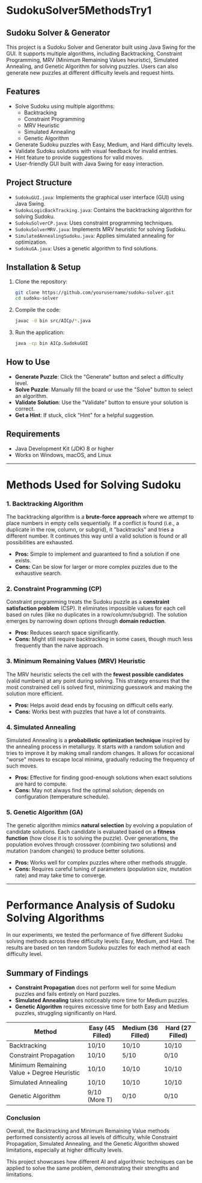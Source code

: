 # SudokuSolver5MethodsTry1

## Sudoku Solver & Generator
This project is a Sudoku Solver and Generator built using Java Swing for the GUI. It supports multiple algorithms, including Backtracking, Constraint Programming, MRV (Minimum Remaining Values heuristic), Simulated Annealing, and Genetic Algorithm for solving puzzles. Users can also generate new puzzles at different difficulty levels and request hints.

## Features
- Solve Sudoku using multiple algorithms:
  - Backtracking
  - Constraint Programming
  - MRV Heuristic
  - Simulated Annealing
  - Genetic Algorithm
- Generate Sudoku puzzles with Easy, Medium, and Hard difficulty levels.
- Validate Sudoku solutions with visual feedback for invalid entries.
- Hint feature to provide suggestions for valid moves.
- User-friendly GUI built with Java Swing for easy interaction.

## Project Structure
- `SudokuGUI.java`: Implements the graphical user interface (GUI) using Java Swing.
- `SudokuLogicBackTracking.java`: Contains the backtracking algorithm for solving Sudoku.
- `SudokuSolverCP.java`: Uses constraint programming techniques.
- `SudokuSolverMRV.java`: Implements MRV heuristic for solving Sudoku.
- `SimulatedAnnealingSudoku.java`: Applies simulated annealing for optimization.
- `SudokuGA.java`: Uses a genetic algorithm to find solutions.

## Installation & Setup
1. Clone the repository:
    ```bash
    git clone https://github.com/yourusername/sudoku-solver.git
    cd sudoku-solver
    ```
2. Compile the code:
    ```bash
    javac -d bin src/AICp/*.java
    ```
3. Run the application:
    ```bash
    java -cp bin AICp.SudokuGUI
    ```

## How to Use
- **Generate Puzzle**: Click the "Generate" button and select a difficulty level.
- **Solve Puzzle**: Manually fill the board or use the "Solve" button to select an algorithm.
- **Validate Solution**: Use the "Validate" button to ensure your solution is correct.
- **Get a Hint**: If stuck, click "Hint" for a helpful suggestion.

## Requirements
- Java Development Kit (JDK) 8 or higher
- Works on Windows, macOS, and Linux

---

# Methods Used for Solving Sudoku

### 1. Backtracking Algorithm  
The backtracking algorithm is a **brute-force approach** where we attempt to place numbers in empty cells sequentially. If a conflict is found (i.e., a duplicate in the row, column, or subgrid), it "backtracks" and tries a different number. It continues this way until a valid solution is found or all possibilities are exhausted.

- **Pros:** Simple to implement and guaranteed to find a solution if one exists.
- **Cons:** Can be slow for larger or more complex puzzles due to the exhaustive search.

### 2. Constraint Programming (CP)  
Constraint programming treats the Sudoku puzzle as a **constraint satisfaction problem** (CSP). It eliminates impossible values for each cell based on rules (like no duplicates in a row/column/subgrid). The solution emerges by narrowing down options through **domain reduction**.

- **Pros:** Reduces search space significantly.
- **Cons:** Might still require backtracking in some cases, though much less frequently than the naive approach.

### 3. Minimum Remaining Values (MRV) Heuristic  
The MRV heuristic selects the cell with the **fewest possible candidates** (valid numbers) at any point during solving. This strategy ensures that the most constrained cell is solved first, minimizing guesswork and making the solution more efficient.

- **Pros:** Helps avoid dead ends by focusing on difficult cells early.
- **Cons:** Works best with puzzles that have a lot of constraints.

### 4. Simulated Annealing  
Simulated Annealing is a **probabilistic optimization technique** inspired by the annealing process in metallurgy. It starts with a random solution and tries to improve it by making small random changes. It allows for occasional "worse" moves to escape local minima, gradually reducing the frequency of such moves.

- **Pros:** Effective for finding good-enough solutions when exact solutions are hard to compute.
- **Cons:** May not always find the optimal solution; depends on configuration (temperature schedule).

### 5. Genetic Algorithm (GA)  
The genetic algorithm mimics **natural selection** by evolving a population of candidate solutions. Each candidate is evaluated based on a **fitness function** (how close it is to solving the puzzle). Over generations, the population evolves through crossover (combining two solutions) and mutation (random changes) to produce better solutions.

- **Pros:** Works well for complex puzzles where other methods struggle.
- **Cons:** Requires careful tuning of parameters (population size, mutation rate) and may take time to converge.

---

# Performance Analysis of Sudoku Solving Algorithms

In our experiments, we tested the performance of five different Sudoku solving methods across three difficulty levels: Easy, Medium, and Hard. The results are based on ten random Sudoku puzzles for each method at each difficulty level.

## Summary of Findings
- **Constraint Propagation** does not perform well for some Medium puzzles and fails entirely on Hard puzzles.
- **Simulated Annealing** takes noticeably more time for Medium puzzles.
- **Genetic Algorithm** requires excessive time for both Easy and Medium puzzles, struggling significantly on Hard.

| Method                                          | Easy (45 Filled) | Medium (36 Filled) | Hard (27 Filled) |
|-------------------------------------------------|------------------|--------------------|-------------------|
| Backtracking                                    | 10/10            | 10/10              | 10/10             |
| Constraint Propagation                          | 10/10            | 5/10               | 0/10              |
| Minimum Remaining Value + Degree Heuristic      | 10/10            | 10/10              | 10/10             |
| Simulated Annealing                             | 10/10            | 10/10              | 10/10             |
| Genetic Algorithm                               | 9/10 (More T)    | 0/10               | 0/10              |

### Conclusion
Overall, the Backtracking and Minimum Remaining Value methods performed consistently across all levels of difficulty, while Constraint Propagation, Simulated Annealing, and the Genetic Algorithm showed limitations, especially at higher difficulty levels.

This project showcases how different AI and algorithmic techniques can be applied to solve the same problem, demonstrating their strengths and limitations.
